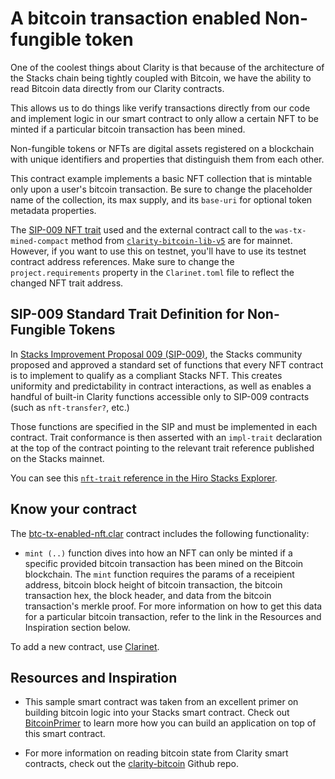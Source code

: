 # A bitcoin transaction enabled Non-fungible token

One of the coolest things about Clarity is that because of the architecture of the Stacks chain being tightly coupled with Bitcoin, we have the ability to read Bitcoin data directly from our Clarity contracts.

This allows us to do things like verify transactions directly from our code and implement logic in our smart contract to only allow a certain NFT to be minted if a particular bitcoin transaction has been mined.

Non-fungible tokens or NFTs are digital assets registered on a blockchain with unique identifiers and properties that distinguish them from each other.

This contract example implements a basic NFT collection that is mintable only upon a user's bitcoin transaction. Be sure to change the placeholder name of the collection, its max supply, and its `base-uri` for optional token metadata properties.

The [SIP-009 NFT trait](https://explorer.hiro.so/txid/0x80eb693e5e2a9928094792080b7f6d69d66ea9cc881bc465e8d9c5c621bd4d07?chain=mainnet) used and the external contract call to the `was-tx-mined-compact` method from [`clarity-bitcoin-lib-v5`](https://explorer.hiro.so/txid/0xfe25941d97a1b965b09699b622ec1d701997be62708dbac2e7a8c36a49e3e9bc?chain=mainnet) are for mainnet. However, if you want to use this on testnet, you'll have to use its testnet contract address references. Make sure to change the `project.requirements` property in the `Clarinet.toml` file to reflect the changed NFT trait address.

## SIP-009 Standard Trait Definition for Non-Fungible Tokens

In [Stacks Improvement Proposal 009 (SIP-009)](https://github.com/stacksgov/sips/blob/main/sips/sip-009/sip-009-nft-standard.md), the Stacks community proposed and approved a standard set of functions that every NFT contract is to implement to qualify as a compliant Stacks NFT. This creates uniformity and predictability in contract interactions, as well as enables a handful of built-in Clarity functions accessible only to SIP-009 contracts (such as `nft-transfer?`, etc.)

Those functions are specified in the SIP and must be implemented in each contract. Trait conformance is then asserted with an `impl-trait` declaration at the top of the contract pointing to the relevant trait reference published on the Stacks mainnet.

You can see this [`nft-trait` reference in the Hiro Stacks Explorer](https://explorer.stacks.co/txid/SP2PABAF9FTAJYNFZH93XENAJ8FVY99RRM50D2JG9.nft-trait?chain=mainnet).

## Know your contract

The [btc-tx-enabled-nft.clar](/examples/btc-tx-enabled-nft/contracts/btc-tx-enabled-nft.clar) contract includes the following functionality:

- `mint (..)` function dives into how an NFT can only be minted if a specific provided bitcoin transaction has been mined on the Bitcoin blockchain. The `mint` function requires the params of a receipient address, bitcoin block height of bitcoin transaction, the bitcoin transaction hex, the block header, and data from the bitcoin transaction's merkle proof. For more information on how to get this data for a particular bitcoin transaction, refer to the link in the Resources and Inspiration section below.

To add a new contract, use [Clarinet](https://docs.hiro.so/stacks/clarinet).

## Resources and Inspiration

- This sample smart contract was taken from an excellent primer on building bitcoin logic into your Stacks smart contract. Check out [BitcoinPrimer](https://start.bitcoinprimer.dev/course/bitcoin-primer) to learn more how you can build an application on top of this smart contract.

- For more information on reading bitcoin state from Clarity smart contracts, check out the [clarity-bitcoin](https://github.com/friedger/clarity-bitcoin/blob/main/contracts/clarity-bitcoin-v5.clar) Github repo.

